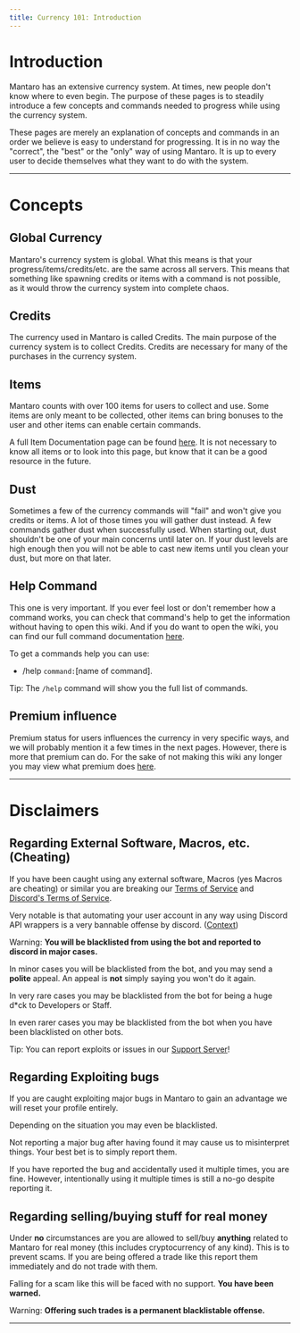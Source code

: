 ```yaml
---
title: Currency 101: Introduction
---
```


# Introduction
Mantaro has an extensive currency system. At times, new people don't know where to even begin.
The purpose of these pages is to steadily introduce a few concepts and commands needed to progress while using the currency system.

These pages are merely an explanation of concepts and commands in an order we believe is easy to understand for progressing.
It is in no way the "correct", the "best" or the "only" way of using Mantaro. It is up to every user to decide themselves what they want to do with the system.

---
# Concepts
## Global Currency
Mantaro's currency system is global. What this means is that your progress/items/credits/etc. are the same across all servers.
This means that something like spawning credits or items with a command is not possible, as it would throw the currency system into complete chaos.

## Credits
The currency used in Mantaro is called Credits. The main purpose of the currency system is to collect Credits. Credits are necessary for many of the purchases in the currency system.

## Items
Mantaro counts with over 100 items for users to collect and use. Some items are only meant to be collected, other items can bring bonuses to the user and other items can enable certain commands.

A full Item Documentation page can be found [here](currency/items). It is not necessary to know all items or to look into this page, but know that it can be a good resource in the future.

## Dust
Sometimes a few of the currency commands will "fail" and won't give you credits or items.
A lot of those times you will gather dust instead. A few commands gather dust when successfully used.
When starting out, dust shouldn't be one of your main concerns until later on. 
If your dust levels are high enough then you will not be able to cast new items until you clean your dust, but more on that later.

## Help Command
This one is very important. 
If you ever feel lost or don't remember how a command works, you can check that command's help to get the information without having to open this wiki.
And if you do want to open the wiki, you can find our full command documentation [here](commands/currency-commands).

To get a commands help you can use:
* /help `command:`[name of command]. 

Tip: The `/help` command will show you the full list of commands.


## Premium influence
Premium status for users influences the currency in very specific ways, and we will probably mention it a few times in the next pages.
However, there is more that premium can do. For the sake of not making this wiki any longer you may view what premium does [here](basics/premium-perks).

---
# Disclaimers
## Regarding External Software, Macros, etc. (Cheating)
If you have been caught using any external software, Macros (yes Macros are cheating) or similar you are breaking our [Terms of Service](legal/terms-of-service) and [Discord's Terms of Service](https://discordapp.com/terms).

Very notable is that automating your user account in any way using Discord API wrappers is a very bannable offense by discord. ([Context](https://support.discordapp.com/hc/en-us/articles/115002192352-Automated-user-accounts-self-bots-))

Warning: **You will be blacklisted from using the bot and reported to discord in major cases.**

In minor cases you will be blacklisted from the bot, and you may send a **polite** appeal. An appeal is **not** simply saying you won't do it again.

In very rare cases you may be blacklisted from the bot for being a huge d*ck to Developers or Staff.

In even rarer cases you may be blacklisted from the bot when you have been blacklisted on other bots.

Tip: You can report exploits or issues in our [Support Server](https://support.mantaro.site/)!

## Regarding Exploiting bugs
If you are caught exploiting major bugs in Mantaro to gain an advantage we will reset your profile entirely.

Depending on the situation you may even be blacklisted.

Not reporting a major bug after having found it may cause us to misinterpret things. Your best bet is to simply report them.

If you have reported the bug and accidentally used it multiple times, you are fine. However, intentionally using it multiple times is still a no-go despite reporting it.

## Regarding selling/buying stuff for real money
Under **no** circumstances are you are allowed to sell/buy **anything** related to Mantaro for real money (this includes cryptocurrency of any kind). 
This is to prevent scams. If you are being offered a trade like this report them immediately and do not trade with them.

Falling for a scam like this will be faced with no support. **You have been warned.**

Warning: **Offering such trades is a permanent blacklistable offense.**

---
